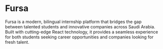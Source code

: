 # Fursa
Fursa is a modern, bilingual internship platform that bridges the gap between talented students and innovative companies across Saudi Arabia. Built with cutting-edge React technology, it provides a seamless experience for both students seeking career opportunities and companies looking for fresh talent.
